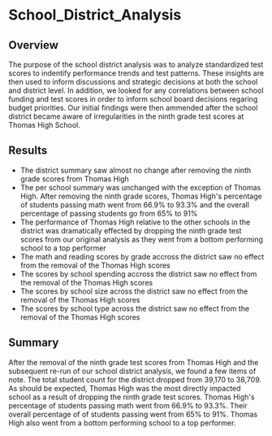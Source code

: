 # School_District_Analysis

## Overview
The purpose of the school district analysis was to analyze standardized test scores to indentify performance trends and test patterns. These insights are then used to inform discussions and strategic decisions at both the school and district level. In addition, we looked for any correlations between school funding and test scores in order to inform school board decisions regaring budget priorities. Our initial findings were then ammended after the school district became aware of irregularities in the ninth grade test scores at Thomas High School.

## Results
- The district summary saw almost no change after removing the ninth grade scores from Thomas High
- The per school summary was unchanged with the exception of Thomas High. After removing the ninth grade scores, Thomas High's percentage of students passing math went from 66.9% to 93.3% and the overall percentage of passing students go from 65% to 91%
- The performance of Thomas High relative to the other schools in the district was dramatically effected by dropping the ninth grade test scores from our original analysis as they went from a bottom performing school to a  top performer
- The math and reading scores by grade accross the district saw no effect from the removal of the Thomas High scores
- The scores by school spending accross the district saw no effect from the removal of the Thomas High scores
- The scores by school size across the district saw no effect from the removal of the Thomas High scores
- The scores by school type across the district saw no effect from the removal of the Thomas High scores

## Summary
After the removal of the ninth grade test scores from Thomas High and the subsequent re-run of our school district analysis, we found a few items of note. The total student count for the district dropped from 39,170 to 38,709. As should be expected, Thomas High was the most directly impacted school as a result of dropping the ninth grade test scores. Thomas High's percentage of students passing math went from 66.9% to 93.3%. Their overall percentage of of students passing went from 65% to 91%. Thomas High also went from a bottom performing school to a top performer.

